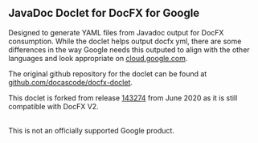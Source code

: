 ## JavaDoc Doclet for DocFX for Google

Designed to generate YAML files from Javadoc output for DocFX consumption. While the doclet helps output docfx yml, there are some differences in the way Google needs this outputed to align with the other languages and look appropriate on [cloud.google.com](https://cloud.google.com/java/docs/reference). 

The original github repository for the doclet can be found at [github.com/docascode/docfx-doclet](https://github.com/docascode/docfx-doclet).

This doclet is forked from release [143274](https://github.com/docascode/docfx-doclet/releases/tag/143274) from June 2020 as it is still compatible with DocFX V2.

\
This is not an officially supported Google product.

